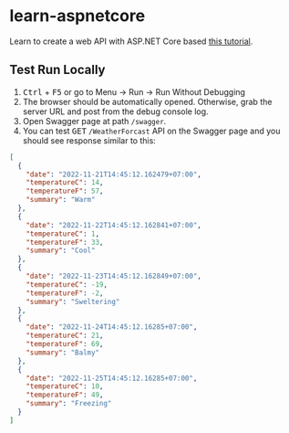 # learn-aspnetcore

Learn to create a web API with ASP.NET Core based [this tutorial](https://learn.microsoft.com/en-us/aspnet/core/tutorials/first-web-api?view=aspnetcore-7.0&tabs=visual-studio-code).

## Test Run Locally

1. <kbd>Ctrl</kbd> + <kbd>F5</kbd> or go to Menu -> Run -> Run Without Debugging
2. The browser should be automatically opened. Otherwise, grab the server URL and post from the debug console log.
3. Open Swagger page at path `/swagger`.
4. You can test <kbd>GET</kbd> `/WeatherForcast` API on the Swagger page and you should see response similar to this:

```json
[
  {
    "date": "2022-11-21T14:45:12.162479+07:00",
    "temperatureC": 14,
    "temperatureF": 57,
    "summary": "Warm"
  },
  {
    "date": "2022-11-22T14:45:12.162841+07:00",
    "temperatureC": 1,
    "temperatureF": 33,
    "summary": "Cool"
  },
  {
    "date": "2022-11-23T14:45:12.162849+07:00",
    "temperatureC": -19,
    "temperatureF": -2,
    "summary": "Sweltering"
  },
  {
    "date": "2022-11-24T14:45:12.16285+07:00",
    "temperatureC": 21,
    "temperatureF": 69,
    "summary": "Balmy"
  },
  {
    "date": "2022-11-25T14:45:12.16285+07:00",
    "temperatureC": 10,
    "temperatureF": 49,
    "summary": "Freezing"
  }
]
```
